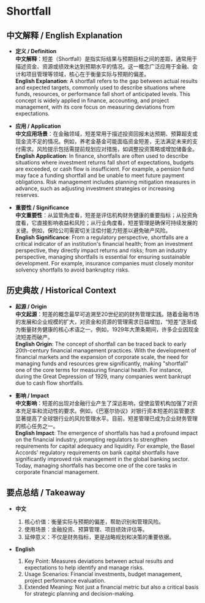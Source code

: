 # Shortfall

## 中文解释 / English Explanation

* **定义 / Definition**  
  **中文解释**：短差（Shortfall）是指实际结果与预期目标之间的差距，通常用于描述资金、资源或绩效未达到预期水平的情况。这一概念广泛应用于金融、会计和项目管理等领域，核心在于衡量实际与预期的偏差。  
  **English Explanation**: A shortfall refers to the gap between actual results and expected targets, commonly used to describe situations where funds, resources, or performance fall short of anticipated levels. This concept is widely applied in finance, accounting, and project management, with its core focus on measuring deviations from expectations.

* **应用 / Application**  
  **中文应用场景**：在金融领域，短差常用于描述投资回报未达预期、预算超支或现金流不足的情况。例如，养老金基金可能面临资金短差，无法满足未来的支付需求。风险提示包括需提前规划应对措施，如调整投资策略或增加储备金。  
  **English Application**: In finance, shortfalls are often used to describe situations where investment returns fall short of expectations, budgets are exceeded, or cash flow is insufficient. For example, a pension fund may face a funding shortfall and be unable to meet future payment obligations. Risk management includes planning mitigation measures in advance, such as adjusting investment strategies or increasing reserves.

* **重要性 / Significance**  
  **中文重要性**：从监管角度看，短差是评估机构财务健康的重要指标；从投资角度看，它直接影响收益和风险；从行业角度看，短差管理是确保可持续发展的关键。例如，保险公司需密切关注偿付能力短差以避免破产风险。  
  **English Significance**: From a regulatory perspective, shortfalls are a critical indicator of an institution's financial health; from an investment perspective, they directly impact returns and risks; from an industry perspective, managing shortfalls is essential for ensuring sustainable development. For example, insurance companies must closely monitor solvency shortfalls to avoid bankruptcy risks.

## 历史典故 / Historical Context

* **起源 / Origin**  
  **中文起源**：短差的概念最早可追溯至20世纪初的财务管理实践。随着金融市场的发展和企业规模的扩大，对资金和资源的管理需求日益增加，“短差”逐渐成为衡量财务健康的核心术语之一。例如，1929年大萧条期间，许多企业因现金流短差而破产。  
  **English Origin**: The concept of shortfall can be traced back to early 20th-century financial management practices. With the development of financial markets and the expansion of corporate scale, the need for managing funds and resources grew significantly, making "shortfall" one of the core terms for measuring financial health. For instance, during the Great Depression of 1929, many companies went bankrupt due to cash flow shortfalls.

* **影响 / Impact**  
  **中文影响**：短差的出现对金融行业产生了深远影响，促使监管机构加强了对资本充足率和流动性的要求。例如，《巴塞尔协议》对银行资本短差的监管要求显著提高了全球银行业的风险管理水平。目前，短差管理已成为企业财务管理的核心任务之一。  
  **English Impact**: The emergence of shortfalls has had a profound impact on the financial industry, prompting regulators to strengthen requirements for capital adequacy and liquidity. For example, the Basel Accords' regulatory requirements on bank capital shortfalls have significantly improved risk management in the global banking sector. Today, managing shortfalls has become one of the core tasks in corporate financial management.

## 要点总结 / Takeaway

* **中文**  
  1. 核心价值：衡量实际与预期的偏差，帮助识别和管理风险。
  2. 使用场景：金融投资、预算管理、项目绩效评估等。
  3. 延伸意义：不仅是财务指标，更是战略规划和决策的重要依据。

* **English**  
  1. Key Point: Measures deviations between actual results and expectations to help identify and manage risks.
  2. Usage Scenarios: Financial investments, budget management, project performance evaluation.
  3. Extended Meaning: Not just a financial metric but also a critical basis for strategic planning and decision-making.